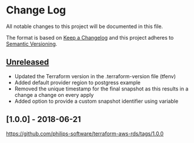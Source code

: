 # Change Log
All notable changes to this project will be documented in this file.

The format is based on [Keep a Changelog](http://keepachangelog.com/)
and this project adheres to [Semantic Versioning](http://semver.org/).

## [Unreleased]
- Updated the Terraform version in the .terraform-version file (tfenv)
- Added default provider region to postgress example
- Removed the unique timestamp for the final snapshot as this results in a change a change on every apply
- Added option to provide a custom snapshot identifier using variable

## [1.0.0] - 2018-06-21
https://github.com/philips-software/terraform-aws-rds/tags/1.0.0

[Unreleased]: https://github.com/philips-software/terraform-aws-rds/compare/1.0.0...HEAD
